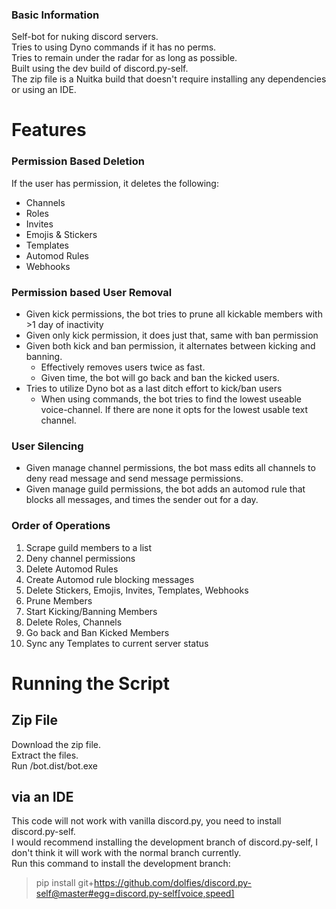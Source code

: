### Basic Information
Self-bot for nuking discord servers. <br/>
Tries to using Dyno commands if it has no perms. <br/>
Tries to remain under the radar for as long as possible. <br/>
Built using the dev build of discord.py-self. <br/>
The zip file is a Nuitka build that doesn't require installing any dependencies or using an IDE.
# Features
### Permission Based Deletion
If the user has permission, it deletes the following:
- Channels
- Roles
- Invites
- Emojis & Stickers
- Templates
- Automod Rules
- Webhooks
### Permission based User Removal
- Given kick permissions, the bot tries to prune all kickable members with >1 day of inactivity
- Given only kick permission, it does just that, same with ban permission
- Given both kick and ban permission, it alternates between kicking and banning.
  - Effectively removes users twice as fast.
  - Given time, the bot will go back and ban the kicked users.
- Tries to utilize Dyno bot as a last ditch effort to kick/ban users
  - When using commands, the bot tries to find the lowest useable voice-channel. If there are none it opts for the lowest usable text channel.
### User Silencing
- Given manage channel permissions, the bot mass edits all channels to deny read message and send message permissions.
- Given manage guild permissions, the bot adds an automod rule that blocks all messages, and times the sender out for a day.
### Order of Operations
1. Scrape guild members to a list
2. Deny channel permissions
3. Delete Automod Rules
4. Create Automod rule blocking messages
5. Delete Stickers, Emojis, Invites, Templates, Webhooks
6. Prune Members
7. Start Kicking/Banning Members
8. Delete Roles, Channels
9. Go back and Ban Kicked Members
10. Sync any Templates to current server status
# Running the Script
## Zip File
Download the zip file. <br/>
Extract the files. <br/>
Run /bot.dist/bot.exe
## via an IDE
This code will not work with vanilla discord.py, you need to install discord.py-self. <br/>
I would recommend installing the development branch of discord.py-self, I don't think it will work with the normal branch currently. <br/>
Run this command to install the development branch: 
> pip install git+https://github.com/dolfies/discord.py-self@master#egg=discord.py-self[voice,speed] 
